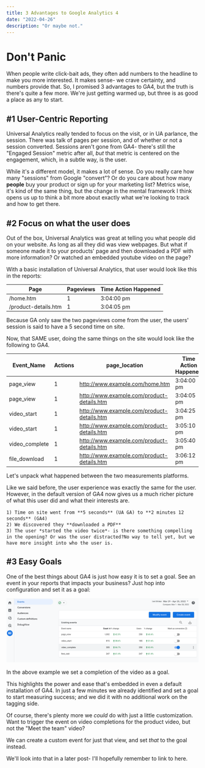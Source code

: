```yaml
---
title: 3 Advantages to Google Analytics 4
date: "2022-04-26"
description: "Or maybe not."
---
```


Don't Panic
===========

When people write click-bait ads, they often add numbers to the headline to make you more interested. It makes sense- we crave certainty, and numbers provide that. So, I promised 3 advantages to GA4, but the truth is there's quite a few more. We're just getting warmed up, but three is as good a place as any to start.

#1 User-Centric Reporting
-------------------------

Universal Analytics really tended to focus on the visit, or in UA parlance, the session. There was talk of pages per session, and of whether or not a session converted. Sessions aren't gone from GA4- there's still the "Engaged Session" metric after all, *but* that metric is centered on the engagement, which, in a subtle way, is the user.

While it's a different model, it makes a lot of sense. Do you really care how many "sessions" from Google "convert"? Or do you care about how many __people__ buy your product or sign up for your marketing list? Metrics wise, it's kind of the same thing, but  the change in the mental framework I think opens us up to think a bit more about exactly what we're looking to track and how to get there.


#2 Focus on what the user __does__
----------------------------------

Out of the box, Universal Analytics was great at telling you what people did on your website. As long as all they did was view webpages. But what if someone made it to your products' page and then downloaded a PDF with more information? Or watched an embedded youtube video on the page? 

With a basic installation of Universal Analytics, that user would look like this in the reports:

|Page          		|Pageviews	|Time Action Happened
|-------------------|-----------|--------------------
|/home.htm		|	    1   |        3:04:00 pm
|/product-details.htm	|	    1   |        3:04:05 pm

Because GA only saw the two pageviews come from the user, the users' session is said to have a 5 second time on site.

Now, that SAME user, doing the same things on the site would look like the following to GA4.

|Event_Name		|Actions        |page_location									|Time Action Happened	
|---------------|---------------|-----------------------------------------------|--------------------
|page_view	 	|	1	        |http://www.example.com/home.htm				|3:04:00 pm
|page_view      |       1       |http://www.example.com/product-details.htm     |3:04:05 pm
|video_start    |       1       |http://www.example.com/product-details.htm     |3:04:25 pm
|video_start		|	1	|http://www.example.com/product-details.htm	 |3:05:10 pm
|video_complete		|	1	|http://www.example.com/product-details.htm	 |3:05:40 pm
|file_download		|	1	|http://www.example.com/product-details.htm	 |3:06:12 pm

Let's unpack what happened between the two measurements platforms.

Like we said before, the user experience was exactly the same for the user. However, in the default version of GA4 now gives us a much richer picture of what this user did and what their interests are.

	1) Time on site went from **5 seconds** (UA GA) to **2 minutes 12 seconds** (GA4)
	2) We discovered they **downloaded a PDF**
	3) The user *started the video twice*- is there something compelling in the opening? Or was the user distracted?No way to tell yet, but we have more insight into who the user is.



#3 Easy Goals
-------------

One of the best things about GA4 is just how easy it is to set a goal. See an event in your reports that impacts your business? Just hop into configuration and set it as a goal:

![Goals!](goals.png)

In the above example we set a completion of the video as a goal.

This highlights the power and ease that's embedded in even a default installation of GA4. In just a few minutes we already identified and set a goal to start measuring success; and we did it with no additional work on the tagging side.

Of course, there's plenty more we _could_ do with just a little customization. Want to trigger the event on video completions for the product video, but not the "Meet the team" video? 

We can create a custom event for just that view, and set _that_ to the goal instead. 

We'll look into that in a later post- I'll hopefully remember to link to here.

